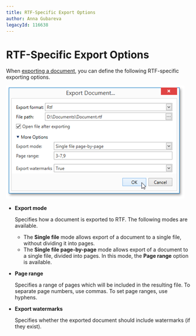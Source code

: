 ```yaml
---
title: RTF-Specific Export Options
author: Anna Gubareva
legacyId: 116638
---
```

# RTF-Specific Export Options
When [exporting a document](exporting.md), you can define the following RTF-specific exporting options.

![EUD_WpfPrintPreview_RtfExportOptions](../../../../images/img124161.png)
* **Export mode**
	
	Specifies how a document is exported to RTF. The following modes are available.
	* The **Single file** mode allows export of a document to a single file, without dividing it into pages.
	* The **Single file page-by-page** mode allows export of a document to a single file, divided into pages. In this mode, the **Page range** option is available.
* **Page range**
	
	Specifies a range of pages which will be included in the resulting file. To separate page numbers, use commas. To set page ranges, use hyphens.
* **Export watermarks**
	
	Specifies whether the exported document should include watermarks (if they exist).